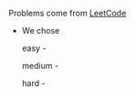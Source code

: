 Problems come from [LeetCode](https://leetcode.com/problems/)

* We chose

	easy - []()
    
	medium - []()
    
	hard - []()
	


